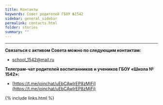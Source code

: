 ```yaml
---
title: Контакты
keywords: Совет родителей ГБОУ №1542
sidebar: general_sidebar
permalink: contacts.html
folder: stories
summary: ""
---
```


<!-- <p><img src="{{ "images/gym1542.jpeg" }}" alt="ГБОУ Школа №1542"/></p> -->

***

**Связаться с активом Совета можно по следующим контактам:**

- [school_1542@mail.ru](mailto:school_1542@mail.ru)


**Телеграм-чат родителей воспитанников и учеников  ГБОУ «Школа № 1542»:** 

- [https://t.me/joinchat/uEbCAwIrEP8zMjFi](https://t.me/joinchat/uEbCAwIrEP8zMjFi)

{% include links.html %}
